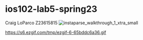 # ios102-lab5-spring23
Craig LoParco 
Z23615815 
![instaparse_walkthrough_1_xtra_small](https://user-images.githubusercontent.com/11927517/199710313-700aef85-ba89-427c-aa07-f89f0fdfdbbe.gif)

https://s6.ezgif.com/tmp/ezgif-6-65bddc6a36.gif
